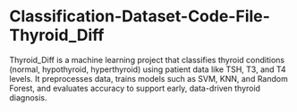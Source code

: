 # Classification-Dataset-Code-File-Thyroid_Diff
Thyroid_Diff is a machine learning project that classifies thyroid conditions (normal, hypothyroid, hyperthyroid) using patient data like TSH, T3, and T4 levels. It preprocesses data, trains models such as SVM, KNN, and Random Forest, and evaluates accuracy to support early, data-driven thyroid diagnosis.
